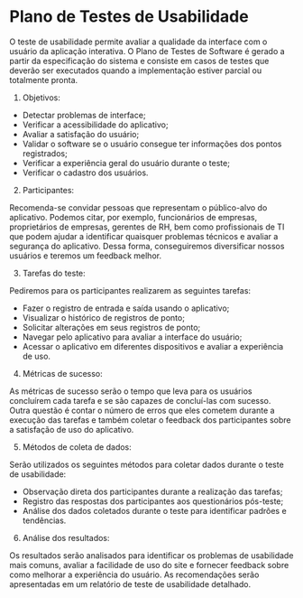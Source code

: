 # Plano de Testes de Usabilidade

O teste de usabilidade permite avaliar a qualidade da interface com o usuário da aplicação interativa. O Plano de Testes de Software é gerado a partir da especificação do sistema e consiste em casos de testes que deverão ser executados quando a implementação estiver parcial ou totalmente pronta.

1. Objetivos:
   
-	Detectar problemas de interface;
-	Verificar a acessibilidade do aplicativo;
-	Avaliar a satisfação do usuário;
-	Validar o software se o usuário consegue ter informações dos pontos registrados;
-	Verificar a experiência geral do usuário durante o teste;
-	Verificar o cadastro dos usuários.

2. Participantes:

Recomenda-se convidar pessoas que representam o público-alvo do aplicativo. Podemos citar, por exemplo, funcionários de empresas, proprietários de empresas, gerentes de RH, bem como profissionais de TI que podem ajudar a identificar quaisquer problemas técnicos e avaliar a segurança do aplicativo. Dessa forma, conseguiremos diversificar nossos usuários e teremos um feedback melhor.

3. Tarefas do teste: 

Pediremos para os participantes realizarem as seguintes tarefas:

-	Fazer o registro de entrada e saída usando o aplicativo;
-	Visualizar o histórico de registros de ponto;
-	Solicitar alterações em seus registros de ponto;
-	Navegar pelo aplicativo para avaliar a interface do usuário;
-	Acessar o aplicativo em diferentes dispositivos e avaliar a experiência de uso.

4. Métricas de sucesso: 

As métricas de sucesso serão o tempo que leva para os usuários concluírem cada tarefa e se são capazes de concluí-las com sucesso.  Outra questão é contar o número de erros que eles cometem durante a execução das tarefas e também coletar o feedback dos participantes sobre a satisfação de uso do aplicativo.

5. Métodos de coleta de dados: 

Serão utilizados os seguintes métodos para coletar dados durante o teste de usabilidade:

-	Observação direta dos participantes durante a realização das tarefas;
-	Registro das respostas dos participantes aos questionários pós-teste;
-	Análise dos dados coletados durante o teste para identificar padrões e tendências.

6. Análise dos resultados: 

Os resultados serão analisados para identificar os problemas de usabilidade mais comuns, avaliar a facilidade de uso do site e fornecer feedback sobre como melhorar a experiência do usuário. As recomendações serão apresentadas em um relatório de teste de usabilidade detalhado.

